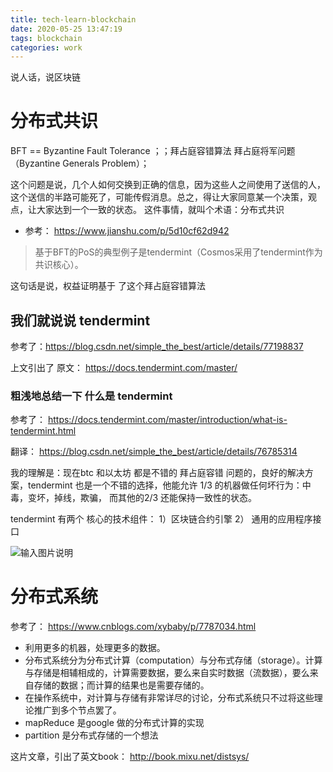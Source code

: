 ```yaml
---
title: tech-learn-blockchain
date: 2020-05-25 13:47:19
tags: blockchain
categories: work
---
```


说人话，说区块链


<!--more-->

# 分布式共识

BFT == Byzantine Fault Tolerance ；；拜占庭容错算法 拜占庭将军问题（Byzantine Generals Problem）；

这个问题是说，几个人如何交换到正确的信息，因为这些人之间使用了送信的人，这个送信的半路可能死了，可能传假消息。总之，得让大家同意某一个决策，观点，让大家达到一个一致的状态。 这件事情，就叫个术语：分布式共识

- 参考： https://www.jianshu.com/p/5d10cf62d942

> 基于BFT的PoS的典型例子是tendermint（Cosmos采用了tendermint作为共识核心）。

这句话是说，权益证明基于 了这个拜占庭容错算法

## 我们就说说 tendermint

参考了：https://blog.csdn.net/simple_the_best/article/details/77198837

上文引出了 原文： https://docs.tendermint.com/master/

### 粗浅地总结一下 什么是 tendermint

参考了： https://docs.tendermint.com/master/introduction/what-is-tendermint.html

翻译： https://blog.csdn.net/simple_the_best/article/details/76785314


我的理解是：现在btc 和以太坊 都是不错的 拜占庭容错 问题的，良好的解决方案，tendermint 也是一个不错的选择，他能允许 1/3 的机器做任何坏行为：中毒，变坏，掉线，欺骗， 而其他的2/3 还能保持一致性的状态。

tendermint 有两个 核心的技术组件： 1）区块链合约引擎 2） 通用的应用程序接口

![输入图片说明](https://images.gitee.com/uploads/images/2020/0525/142230_bf73c552_1867476.png "986DB594-7454-4F7A-B4DD-4460273E2037.png")


# 分布式系统

参考了： https://www.cnblogs.com/xybaby/p/7787034.html


- 利用更多的机器，处理更多的数据。
- 分布式系统分为分布式计算（computation）与分布式存储（storage）。计算与存储是相辅相成的，计算需要数据，要么来自实时数据（流数据），要么来自存储的数据；而计算的结果也是需要存储的。
- 在操作系统中，对计算与存储有非常详尽的讨论，分布式系统只不过将这些理论推广到多个节点罢了。
- mapReduce 是google 做的分布式计算的实现
- partition 是分布式存储的一个想法

这片文章，引出了英文book： http://book.mixu.net/distsys/
